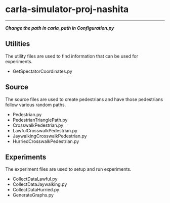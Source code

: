 # carla-simulator-proj-nashita 
***

***Change the path in carla_path in Configuration.py***

## **Utilities**

The utility files are used to find information that can be used for experiments.

* GetSpectatorCoordinates.py

## **Source**

The source files are used to create pedestrians and have those pedestrians follow various random paths.

* Pedestrian.py
* PedestrianTrianglePath.py
* CrosswalkPedestrian.py
* LawfulCrosswalkPedestrian.py
* JaywalkingCrosswalkPedestrian.py
* HurriedCrosswalkPedestrian.py

## **Experiments**

The experiment files are used to setup and run experiments.

* CollectDataLawful.py
* CollectDataJaywalking.py
* CollectDataHurried.py
* GenerateGraphs.py
